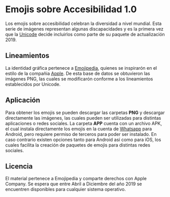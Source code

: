<h1>Emojis sobre Accesibilidad 1.0</h1>

Los emojis sobre accesibilidad celebran la diversidad a nivel mundial. Esta serie de imágenes representan algunas discapacidades y es la primera vez que la <a href="http://blog.unicode.org/2019/02/unicode-emoji-12-final-for-2019.html">Unicode</a> decide incluirlos como parte de su paquete de actualización 2019.

<h2>Lineamientos</h2>

La identidad gráfica pertenece a <a href="https://blog.emojipedia.org/230-new-emojis-in-final-list-for-2019/">Emojipedia</a>, quienes se inspirarón en el estilo de la compañia <a href="https://www.apple.com/es/newsroom/2018/10/apple-brings-more-than-70-new-emoji-to-iphone-with-ios-12-1/">Apple</a>. De esta base de datos se obtuvieron las imágenes PNG, las cuales se modificarón conforme a los lineamientos establecidos por Unicode.

<h2>Aplicación</h2>

Para obtener los emojis se pueden descargar las carpetas <b>PNG</b> y descargar directamente las imágenes, las cuales pueden ser utilizadas para distintas aplicaciones o redes sociales. La carpeta <b>APP</b> cuenta con un archivo APK, el cual instala directamente los emojis en la cuenta de <a href="https://github.com/WhatsApp/stickers">Whatsapp</a> para Android, pero requiere permiso de terceros para poder ser instalado.
En caso contrario existen opciones tanto para Android así como para iOS, los cuales facilita la creación de paquetes de emojis para distintas redes sociales.

<h2>Licencia</h2>

El material pertenece a Emojipedia y comparte derechos con Apple Company. Se espera que entre Abril a Diciembre del año 2019 se encuentren disponibles para cualquier sistema operativo.
